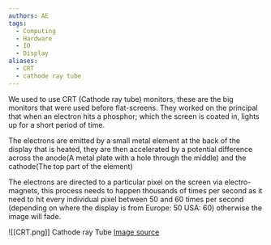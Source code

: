 ```yaml
---
authors: AE
tags:
  - Computing
  - Hardware
  - IO
  - Display
aliases:
  - CRT
  - cathode ray tube
---
```



We used to use CRT (Cathode ray tube) monitors, these are the big monitors that were used before flat-screens.
They worked on the principal that when an electron hits a phosphor; which the screen is coated in, lights up for a short period of time.

The electrons are emitted by a small metal element at the back of the display that is heated, they are then accelerated by a potential difference across the anode(A metal plate with a hole through the middle) and the cathode(The top part of the element)

The electrons are directed to a particular pixel on the screen via electro-magnets, this process needs to happen thousands of times per second as it need to hit every individual pixel between 50 and 60 times per second (depending on where the display is from Europe: 50 USA: 60) otherwise the image will fade.


![[CRT.png]]
Cathode ray Tube [Image source](https://en.wikipedia.org/wiki/File:Cathode_ray_Tube.PNG)

